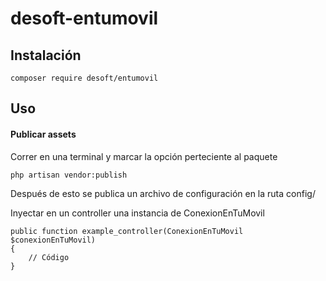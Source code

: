 # desoft-entumovil

## Instalación

    composer require desoft/entumovil

## Uso

#### Publicar assets

Correr en una terminal y marcar la opción perteciente al paquete

    php artisan vendor:publish

Después de esto se publica un archivo de configuración en la ruta config/ 

Inyectar en un controller una instancia de ConexionEnTuMovil

    public function example_controller(ConexionEnTuMovil $conexionEnTuMovil)
    {
        // Código
    }